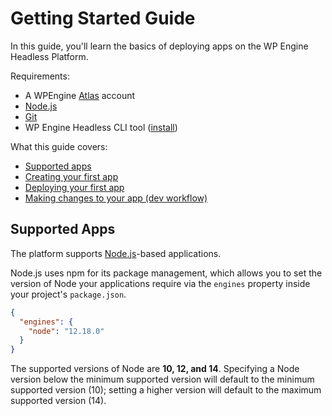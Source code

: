 # Getting Started Guide

In this guide, you'll learn the basics of deploying apps on the WP Engine Headless Platform.

Requirements:


- A WPEngine [Atlas](https://wpengine.com/atlas) account
- [Node.js](https://nodejs.org/en/download/)
- [Git](https://git-scm.com/downloads)
- WP Engine Headless CLI tool ([install](/guides#install-the-atlas-cli))

What this guide covers:

- [Supported apps](#supported-apps)
- [Creating your first app](/guides/getting-started/create-app)
- [Deploying your first app](/guides/getting-started/deploy-app)
- [Making changes to your app (dev workflow)](/guides/getting-started/workflow)

## Supported Apps

The platform supports [Node.js](https://nodejs.org/)-based applications.

Node.js uses npm for its package management, which allows you to set the version of Node your applications require via the `engines` property inside your project's `package.json`.

```json
{
  "engines": {
    "node": "12.18.0"
  }
}
```

The supported versions of Node are **10, 12, and 14**. Specifying a Node version below the minimum supported version will default to the minimum supported version (10); setting a higher version will default to the maximum supported version (14).
